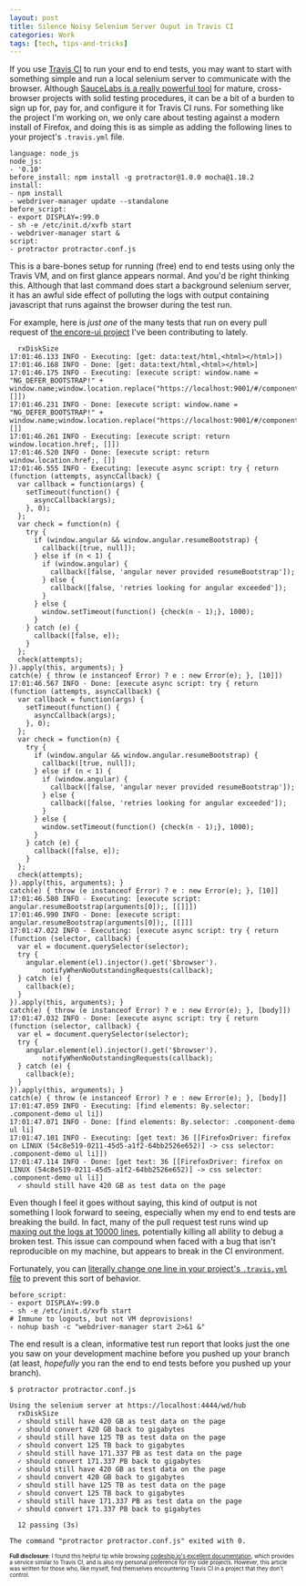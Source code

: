```yaml
---
layout: post
title: Silence Noisy Selenium Server Ouput in Travis CI
categories: Work
tags: [tech, tips-and-tricks]
---
```


If you use [Travis CI](https://travis-ci.org/) to run your end to end tests, you may want to start with something simple and run a local selenium server to communicate with the browser. Although [SauceLabs is a really powerful tool](https://saucelabs.com/home) for mature, cross-browser projects with solid testing procedures, it can be a bit of a burden to sign up for, pay for, and configure it for Travis CI runs. For something like the project I'm working on, we only care about testing against a modern install of Firefox, and doing this is as simple as adding the following lines to your project's `.travis.yml` file.

~~~
language: node_js
node_js:
- '0.10'
before_install: npm install -g protractor@1.0.0 mocha@1.18.2
install:
- npm install
- webdriver-manager update --standalone
before_script:
- export DISPLAY=:99.0
- sh -e /etc/init.d/xvfb start
- webdriver-manager start &
script:
- protractor protractor.conf.js
~~~

This is a bare-bones setup for running (free) end to end tests using only the Travis VM, and on first glance appears normal. And you'd be right thinking this. Although that last command does start a background selenium server, it has an awful side effect of polluting the logs with output containing javascript that runs against the browser during the test run.

For example, here is *just one* of the many tests that run on every pull request of [the encore-ui project](https://rackerlabs.github.io/encore-ui/#/overview) I've been contributing to lately.

~~~
  rxDiskSize
17:01:46.133 INFO - Executing: [get: data:text/html,<html></html>])
17:01:46.168 INFO - Done: [get: data:text/html,<html></html>]
17:01:46.175 INFO - Executing: [execute script: window.name = "NG_DEFER_BOOTSTRAP!" + window.name;window.location.replace("https://localhost:9001/#/component/rxDiskSize");, []])
17:01:46.231 INFO - Done: [execute script: window.name = "NG_DEFER_BOOTSTRAP!" + window.name;window.location.replace("https://localhost:9001/#/component/rxDiskSize");, []]
17:01:46.261 INFO - Executing: [execute script: return window.location.href;, []])
17:01:46.520 INFO - Done: [execute script: return window.location.href;, []]
17:01:46.555 INFO - Executing: [execute async script: try { return (function (attempts, asyncCallback) {
  var callback = function(args) {
    setTimeout(function() {
      asyncCallback(args);
    }, 0);
  };
  var check = function(n) {
    try {
      if (window.angular && window.angular.resumeBootstrap) {
        callback([true, null]);
      } else if (n < 1) {
        if (window.angular) {
          callback([false, 'angular never provided resumeBootstrap']);
        } else {
          callback([false, 'retries looking for angular exceeded']);
        }
      } else {
        window.setTimeout(function() {check(n - 1);}, 1000);
      }
    } catch (e) {
      callback([false, e]);
    }
  };
  check(attempts);
}).apply(this, arguments); }
catch(e) { throw (e instanceof Error) ? e : new Error(e); }, [10]])
17:01:46.567 INFO - Done: [execute async script: try { return (function (attempts, asyncCallback) {
  var callback = function(args) {
    setTimeout(function() {
      asyncCallback(args);
    }, 0);
  };
  var check = function(n) {
    try {
      if (window.angular && window.angular.resumeBootstrap) {
        callback([true, null]);
      } else if (n < 1) {
        if (window.angular) {
          callback([false, 'angular never provided resumeBootstrap']);
        } else {
          callback([false, 'retries looking for angular exceeded']);
        }
      } else {
        window.setTimeout(function() {check(n - 1);}, 1000);
      }
    } catch (e) {
      callback([false, e]);
    }
  };
  check(attempts);
}).apply(this, arguments); }
catch(e) { throw (e instanceof Error) ? e : new Error(e); }, [10]]
17:01:46.580 INFO - Executing: [execute script: angular.resumeBootstrap(arguments[0]);, [[]]])
17:01:46.990 INFO - Done: [execute script: angular.resumeBootstrap(arguments[0]);, [[]]]
17:01:47.022 INFO - Executing: [execute async script: try { return (function (selector, callback) {
  var el = document.querySelector(selector);
  try {
    angular.element(el).injector().get('$browser').
        notifyWhenNoOutstandingRequests(callback);
  } catch (e) {
    callback(e);
  }
}).apply(this, arguments); }
catch(e) { throw (e instanceof Error) ? e : new Error(e); }, [body]])
17:01:47.032 INFO - Done: [execute async script: try { return (function (selector, callback) {
  var el = document.querySelector(selector);
  try {
    angular.element(el).injector().get('$browser').
        notifyWhenNoOutstandingRequests(callback);
  } catch (e) {
    callback(e);
  }
}).apply(this, arguments); }
catch(e) { throw (e instanceof Error) ? e : new Error(e); }, [body]]
17:01:47.059 INFO - Executing: [find elements: By.selector: .component-demo ul li])
17:01:47.071 INFO - Done: [find elements: By.selector: .component-demo ul li]
17:01:47.101 INFO - Executing: [get text: 36 [[FirefoxDriver: firefox on LINUX (54c8e519-0211-45d5-a1f2-64bb2526e652)] -> css selector: .component-demo ul li]])
17:01:47.114 INFO - Done: [get text: 36 [[FirefoxDriver: firefox on LINUX (54c8e519-0211-45d5-a1f2-64bb2526e652)] -> css selector: .component-demo ul li]]
  ✓ should still have 420 GB as test data on the page
~~~

Even though I feel it goes without saying, this kind of output is not something I look forward to seeing, especially when my end to end tests are breaking the build. In fact, many of the pull request test runs wind up [maxing out the logs at 10000 lines](https://travis-ci.org/rackerlabs/encore-ui/builds/33919596#L10000), potentially killing all ability to debug a broken test. This issue can compound when faced with a bug that isn't reproducible on my machine, but appears to break in the CI environment.

Fortunately, you can [literally change one line in your project's `.travis.yml` file](https://github.com/rackerlabs/encore-ui/commit/a568a2e8c33ed76eb6dafce25888bd9d45ffec82) to prevent this sort of behavior.

~~~
before_script:
- export DISPLAY=:99.0
- sh -e /etc/init.d/xvfb start
# Immune to logouts, but not VM deprovisions!
- nohup bash -c "webdriver-manager start 2>&1 &"
~~~

The end result is a clean, informative test run report that looks just the one you saw on your development machine before you pushed up your branch (at least, *hopefully* you ran the end to end tests before you pushed up your branch).

~~~
$ protractor protractor.conf.js

Using the selenium server at https://localhost:4444/wd/hub
  rxDiskSize
  ✓ should still have 420 GB as test data on the page
  ✓ should convert 420 GB back to gigabytes
  ✓ should still have 125 TB as test data on the page
  ✓ should convert 125 TB back to gigabytes
  ✓ should still have 171.337 PB as test data on the page
  ✓ should convert 171.337 PB back to gigabytes
  ✓ should still have 420 GB as test data on the page
  ✓ should convert 420 GB back to gigabytes
  ✓ should still have 125 TB as test data on the page
  ✓ should convert 125 TB back to gigabytes
  ✓ should still have 171.337 PB as test data on the page
  ✓ should convert 171.337 PB back to gigabytes

  12 passing (3s)

The command "protractor protractor.conf.js" exited with 0.
~~~

<sub><sub>**Full disclosure**: I found this helpful tip while browsing [codeship.io's excellent documentation](https://www.codeship.io/documentation/continuous-integration/run-a-command-in-the-background/), which provides a service similar to Travis CI, and is also my personal preference for my side projects. However, this article was written for those who, like myself, find themselves encountering Travis CI in a project that they don't control.</sub></sub>
